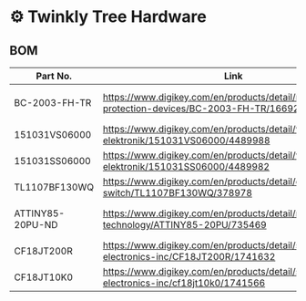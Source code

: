 # ⚙️ Twinkly Tree Hardware

## BOM

| Part No.         | Link                                                                                            | Quantity | Notes                     | 
|------------------|-------------------------------------------------------------------------------------------------|----------|---------------------------|
| BC-2003-FH-TR    | https://www.digikey.com/en/products/detail/mpd-memory-protection-devices/BC-2003-FH-TR/16692312 | 1        | CR2032 Battery Holder     |
| 151031VS06000    | https://www.digikey.com/en/products/detail/w%C3%BCrth-elektronik/151031VS06000/4489988          | 6        | Green LED                 |
| 151031SS06000    | https://www.digikey.com/en/products/detail/w%C3%BCrth-elektronik/151031SS06000/4489982          | 6        | Red LED                   |
| TL1107BF130WQ    | https://www.digikey.com/en/products/detail/e-switch/TL1107BF130WQ/378978                        | 1        | Button                    |
| ATTINY85-20PU-ND | https://www.digikey.com/en/products/detail/microchip-technology/ATTINY85-20PU/735469            | 1        | "Brains" of the operation |
| CF18JT200R       | https://www.digikey.com/en/products/detail/stackpole-electronics-inc/CF18JT200R/1741632         | 4        | 200Ω Resistor             |
| CF18JT10K0       | https://www.digikey.com/en/products/detail/stackpole-electronics-inc/cf18jt10k0/1741566         | 1        | 10kΩ Resistor             |